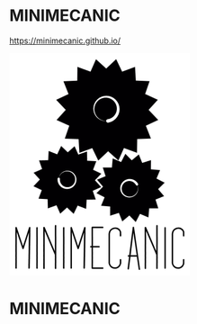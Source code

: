 

# MINIMECANIC
https://minimecanic.github.io/

![logo MINIMECANIC](https://github.com/minimecanic/minimecanic.github.io/blob/master/MINIMECANIC-111417-0336-3109.png)


# MINIMECANIC


